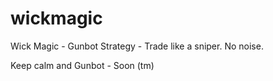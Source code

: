 # wickmagic
Wick Magic - Gunbot Strategy - Trade like a sniper. No noise.

Keep calm and Gunbot - Soon (tm)
